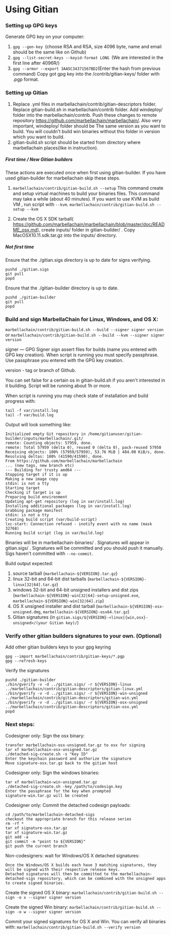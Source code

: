 Using Gitian
====================
### Setting up GPG keys
Generate GPG key on your computer:
1. ```gpg --gen-key ```(choose RSA and RSA, size 4096 byte, name and email should be the same like on Github)
2. ```gpg --list-secret-keys --keyid-format LONG ```(We are interested in the first line after 4096R/)
3. ```gpg --armor --export 3AA5C34371567BD2```(Enter the hash from previous command)
Copy got gpg key into the /contrib/gitian-keys/ folder with .pgp format.
### Setting up Gitian
1. Replace .yml files in marbellachain/contrib/gitian-descriptors folder. Replace gitian-build.sh in marbellachain/contrib folder. Add windeploy/ folder into the marbellachain/contrib. Push these changes to remote repository https://github.com/marbellachain/marbellachain/. Also very important, windeploy/ folder should be The same version as you want to build. You will couldn't build win binaries without this folder in version which you want to build.
2. gitian-build.sh script should be started from directory where marbellachain places(like in instruction).
##### First time / New Gitian builders
These actions are executed once when first using gitian-builder. If you have used gitian-builder for marbellachain skip these steps.
1. ```marbellachain/contrib/gitian-build.sh --setup``` This command create and setup virtual machines to build your binaries files. This command may take a while (about 40 minutes). If you want to use KVM as build VM , run script with ```--kvm```.
    ```marbellachain/contrib/gitian-build.sh --setup --kvm```

2. Create the OS X SDK tarball( https://github.com/marbellachain/marbellachain/blob/master/doc/README_osx.md), create inputs/ folder in gitian-builder/ . Copy MacOSX10.11.sdk.tar.gz into the inputs/ directory.
##### Not first time
Ensure that the ./gitian.sigs directory is up to date for signs verifying.

    pushd ./gitian.sigs
    git pull
    popd

Ensure that the ./gitian-builder directory is up to date.

    pushd ./gitian-builder
    git pull
    popd

### Build and sign MarbellaChain for Linux, Windows, and OS X:

  ```marbellachain/contrib/gitian-build.sh --build --signer signer version``` or 
  ```marbellachain/contrib/gitian-build.sh --build --kvm --signer signer version```

signer — GPG Signer sign assert files for builds (name you entered with GPG key creation). When script is running you must specify passphrase. Use passphrase you entered with the GPG key creation. 

version - tag or branch of Github.

You can set false for a certain os in gitian-build.sh if you aren't interested in it building.
Script will be running about 1h or more.

When script is running you may check state of installation and build progress with:

    tail -f var/install.log
    tail -f var/build.log
    
Output will look something like:
    
    Initialized empty Git repository in /home/gitianuser/gitian-builder/inputs/marbellachain/.git/
    remote: Counting objects: 57959, done.
    remote: Total 57959 (delta 0), reused 0 (delta 0), pack-reused 57958
    Receiving objects: 100% (57959/57959), 53.76 MiB | 484.00 KiB/s, done.
    Resolving deltas: 100% (41590/41590), done.
    From https://github.com/marbellachain/marbellachain
    ... (new tags, new branch etc)
    --- Building for trusty amd64 ---
    Stopping target if it is up
    Making a new image copy
    stdin: is not a tty
    Starting target
    Checking if target is up
    Preparing build environment
    Updating apt-get repository (log in var/install.log)
    Installing additional packages (log in var/install.log)
    Grabbing package manifest
    stdin: is not a tty
    Creating build script (var/build-script)
    lxc-start: Connection refused - inotify event with no name (mask 32768)
    Running build script (log in var/build.log)


Binaries will be in marbellachain-binaries/ . Signatures will appear in gitian.sigs/ . Signatures will be committed and you should push it manually. Sigs haven't committed with ```--no-commit```.

Build output expected:

  1. source tarball (`marbellachain-${VERSION}.tar.gz`)
  2. linux 32-bit and 64-bit dist tarballs (`marbellachain-${VERSION}-linux[32|64].tar.gz`)
  3. windows 32-bit and 64-bit unsigned installers and dist zips (`marbellachain-${VERSION}-win[32|64]-setup-unsigned.exe`, `marbellachain-${VERSION}-win[32|64].zip`)
  4. OS X unsigned installer and dist tarball (`marbellachain-${VERSION}-osx-unsigned.dmg`, `marbellachain-${VERSION}-osx64.tar.gz`)
  5. Gitian signatures (in `gitian.sigs/${VERSION}-<linux|{win,osx}-unsigned>/(your Gitian key)/`)

### Verify other gitian builders signatures to your own. (Optional)

Add other gitian builders keys to your gpg keyring

    gpg --import marbellachain/contrib/gitian-keys/*.pgp
    gpg --refresh-keys

Verify the signatures

    pushd ./gitian-builder
    ./bin/gverify -v -d ../gitian.sigs/ -r ${VERSION}-linux ../marbellachain/contrib/gitian-descriptors/gitian-linux.yml
    ./bin/gverify -v -d ../gitian.sigs/ -r ${VERSION}-win-unsigned ../marbellachain/contrib/gitian-descriptors/gitian-win.yml
    ./bin/gverify -v -d ../gitian.sigs/ -r ${VERSION}-osx-unsigned ../marbellachain/contrib/gitian-descriptors/gitian-osx.yml
    popd

### Next steps:

Codesigner only: Sign the osx binary:

    transfer marbellachain-osx-unsigned.tar.gz to osx for signing
    tar xf marbellachain-osx-unsigned.tar.gz
    ./detached-sig-create.sh -s "Key ID"
    Enter the keychain password and authorize the signature
    Move signature-osx.tar.gz back to the gitian host

Codesigner only: Sign the windows binaries:

    tar xf marbellachain-win-unsigned.tar.gz
    ./detached-sig-create.sh -key /path/to/codesign.key
    Enter the passphrase for the key when prompted
    signature-win.tar.gz will be created

Codesigner only: Commit the detached codesign payloads:

    cd /path/to/marbellachain-detached-sigs
    checkout the appropriate branch for this release series
    rm -rf *
    tar xf signature-osx.tar.gz
    tar xf signature-win.tar.gz
    git add -a
    git commit -m "point to ${VERSION}"
    git push the current branch

Non-codesigners: wait for Windows/OS X detached signatures:

    Once the Windows/OS X builds each have 3 matching signatures, they will be signed with their respective release keys.
    Detached signatures will then be committed to the marbellachain-detached-sigs repository, which can be combined with the unsigned apps to create signed binaries.

Create the signed OS X binary:
```marbellachain/contrib/gitian-build.sh --sign -o x --signer signer version```

Create the signed Win binary:
```marbellachain/contrib/gitian-build.sh --sign -o w --signer signer version```

Commit your signed signatures for OS X and Win.
You can verify all binaries with:
```marbellachain/contrib/gitian-build.sh --verify version```